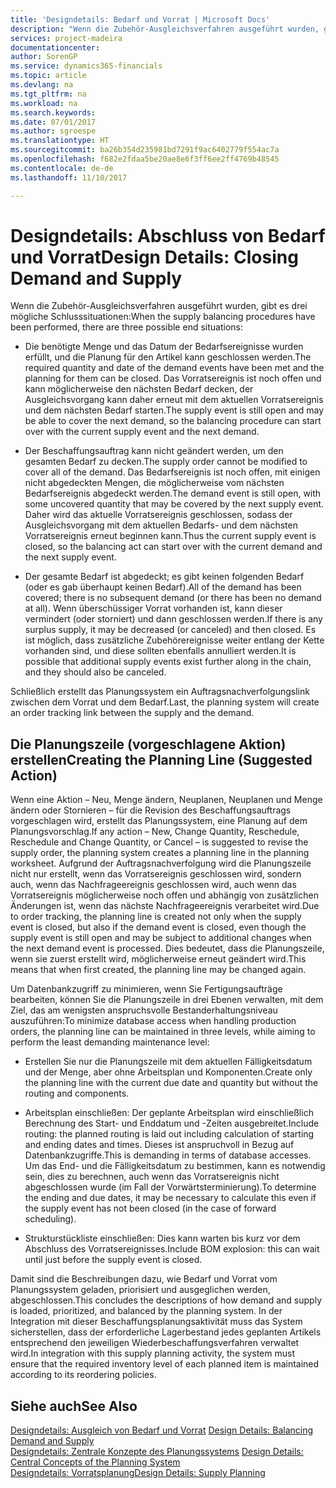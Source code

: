```yaml
---
title: 'Designdetails: Bedarf und Vorrat | Microsoft Docs'
description: "Wenn die Zubehör-Ausgleichsverfahren ausgeführt wurden, gibt es drei mögliche Schlusssituationen."
services: project-madeira
documentationcenter: 
author: SorenGP
ms.service: dynamics365-financials
ms.topic: article
ms.devlang: na
ms.tgt_pltfrm: na
ms.workload: na
ms.search.keywords: 
ms.date: 07/01/2017
ms.author: sgroespe
ms.translationtype: HT
ms.sourcegitcommit: ba26b354d235981bd7291f9ac6402779f554ac7a
ms.openlocfilehash: f682e2fdaa5be20ae8e6f3ff6ee2ff4769b48545
ms.contentlocale: de-de
ms.lasthandoff: 11/10/2017

---
```

# <a name="design-details-closing-demand-and-supply"></a><span data-ttu-id="d9296-103">Designdetails: Abschluss von Bedarf und Vorrat</span><span class="sxs-lookup"><span data-stu-id="d9296-103">Design Details: Closing Demand and Supply</span></span>
<span data-ttu-id="d9296-104">Wenn die Zubehör-Ausgleichsverfahren ausgeführt wurden, gibt es drei mögliche Schlusssituationen:</span><span class="sxs-lookup"><span data-stu-id="d9296-104">When the supply balancing procedures have been performed, there are three possible end situations:</span></span>  

-   <span data-ttu-id="d9296-105">Die benötigte Menge und das Datum der Bedarfsereignisse wurden erfüllt, und die Planung für den Artikel kann geschlossen werden.</span><span class="sxs-lookup"><span data-stu-id="d9296-105">The required quantity and date of the demand events have been met and the planning for them can be closed.</span></span> <span data-ttu-id="d9296-106">Das Vorratsereignis ist noch offen und kann möglicherweise den nächsten Bedarf decken, der Ausgleichsvorgang kann daher erneut mit dem aktuellen Vorratsereignis und dem nächsten Bedarf starten.</span><span class="sxs-lookup"><span data-stu-id="d9296-106">The supply event is still open and may be able to cover the next demand, so the balancing procedure can start over with the current supply event and the next demand.</span></span>  

-   <span data-ttu-id="d9296-107">Der Beschaffungsauftrag kann nicht geändert werden, um den gesamten Bedarf zu decken.</span><span class="sxs-lookup"><span data-stu-id="d9296-107">The supply order cannot be modified to cover all of the demand.</span></span> <span data-ttu-id="d9296-108">Das Bedarfsereignis ist noch offen, mit einigen nicht abgedeckten Mengen, die möglicherweise vom nächsten Bedarfsereignis abgedeckt werden.</span><span class="sxs-lookup"><span data-stu-id="d9296-108">The demand event is still open, with some uncovered quantity that may be covered by the next supply event.</span></span> <span data-ttu-id="d9296-109">Daher wird das aktuelle Vorratsereignis geschlossen, sodass der Ausgleichsvorgang mit dem aktuellen Bedarfs- und dem nächsten Vorratsereignis erneut beginnen kann.</span><span class="sxs-lookup"><span data-stu-id="d9296-109">Thus the current supply event is closed, so the balancing act can start over with the current demand and the next supply event.</span></span>  

-   <span data-ttu-id="d9296-110">Der gesamte Bedarf ist abgedeckt; es gibt keinen folgenden Bedarf (oder es gab überhaupt keinen Bedarf).</span><span class="sxs-lookup"><span data-stu-id="d9296-110">All of the demand has been covered; there is no subsequent demand (or there has been no demand at all).</span></span> <span data-ttu-id="d9296-111">Wenn überschüssiger Vorrat vorhanden ist, kann dieser vermindert (oder storniert) und dann geschlossen werden.</span><span class="sxs-lookup"><span data-stu-id="d9296-111">If there is any surplus supply, it may be decreased (or canceled) and then closed.</span></span> <span data-ttu-id="d9296-112">Es ist möglich, dass zusätzliche Zubehörereignisse weiter entlang der Kette vorhanden sind, und diese sollten ebenfalls annulliert werden.</span><span class="sxs-lookup"><span data-stu-id="d9296-112">It is possible that additional supply events exist further along in the chain, and they should also be canceled.</span></span>  

 <span data-ttu-id="d9296-113">Schließlich erstellt das Planungssystem ein Auftragsnachverfolgungslink zwischen dem Vorrat und dem Bedarf.</span><span class="sxs-lookup"><span data-stu-id="d9296-113">Last, the planning system will create an order tracking link between the supply and the demand.</span></span>  

## <a name="creating-the-planning-line-suggested-action"></a><span data-ttu-id="d9296-114">Die Planungszeile (vorgeschlagene Aktion) erstellen</span><span class="sxs-lookup"><span data-stu-id="d9296-114">Creating the Planning Line (Suggested Action)</span></span>  
 <span data-ttu-id="d9296-115">Wenn eine Aktion – Neu, Menge ändern, Neuplanen, Neuplanen und Menge ändern oder Stornieren – für die Revision des Beschaffungsauftrags vorgeschlagen wird, erstellt das Planungssystem, eine Planung auf dem Planungsvorschlag.</span><span class="sxs-lookup"><span data-stu-id="d9296-115">If any action – New, Change Quantity, Reschedule, Reschedule and Change Quantity, or Cancel – is suggested to revise the supply order, the planning system creates a planning line in the planning worksheet.</span></span> <span data-ttu-id="d9296-116">Aufgrund der Auftragsnachverfolgung wird die Planungszeile nicht nur erstellt, wenn das Vorratsereignis geschlossen wird, sondern auch, wenn das Nachfrageereignis geschlossen wird, auch wenn das Vorratsereignis möglicherweise noch offen und abhängig von zusätzlichen Änderungen ist, wenn das nächste Nachfrageereignis verarbeitet wird.</span><span class="sxs-lookup"><span data-stu-id="d9296-116">Due to order tracking, the planning line is created not only when the supply event is closed, but also if the demand event is closed, even though the supply event is still open and may be subject to additional changes when the next demand event is processed.</span></span> <span data-ttu-id="d9296-117">Dies bedeutet, dass die Planungszeile, wenn sie zuerst erstellt wird, möglicherweise erneut geändert wird.</span><span class="sxs-lookup"><span data-stu-id="d9296-117">This means that when first created, the planning line may be changed again.</span></span>  

 <span data-ttu-id="d9296-118">Um Datenbankzugriff zu minimieren, wenn Sie Fertigungsaufträge bearbeiten, können Sie die Planungszeile in drei Ebenen verwalten, mit dem Ziel, das am wenigsten anspruchsvolle Bestanderhaltungsniveau auszuführen:</span><span class="sxs-lookup"><span data-stu-id="d9296-118">To minimize database access when handling production orders, the planning line can be maintained in three levels, while aiming to perform the least demanding maintenance level:</span></span>  

-   <span data-ttu-id="d9296-119">Erstellen Sie nur die Planungszeile mit dem aktuellen Fälligkeitsdatum und der Menge, aber ohne Arbeitsplan und Komponenten.</span><span class="sxs-lookup"><span data-stu-id="d9296-119">Create only the planning line with the current due date and quantity but without the routing and components.</span></span>  

-   <span data-ttu-id="d9296-120">Arbeitsplan einschließen: Der geplante Arbeitsplan wird einschließlich Berechnung des Start- und Enddatum und -Zeiten ausgebreitet.</span><span class="sxs-lookup"><span data-stu-id="d9296-120">Include routing: the planned routing is laid out including calculation of starting and ending dates and times.</span></span> <span data-ttu-id="d9296-121">Dieses ist anspruchvoll in Bezug auf Datenbankzugriffe.</span><span class="sxs-lookup"><span data-stu-id="d9296-121">This is demanding in terms of database accesses.</span></span> <span data-ttu-id="d9296-122">Um das End- und die Fälligkeitsdatum zu bestimmen, kann es notwendig sein, dies zu berechnen, auch wenn das Vorratsereignis nicht abgeschlossen wurde (im Fall der Vorwärtsterminierung).</span><span class="sxs-lookup"><span data-stu-id="d9296-122">To determine the ending and due dates, it may be necessary to calculate this even if the supply event has not been closed (in the case of forward scheduling).</span></span>  

-   <span data-ttu-id="d9296-123">Strukturstückliste einschließen: Dies kann warten bis kurz vor dem Abschluss des Vorratsereignisses.</span><span class="sxs-lookup"><span data-stu-id="d9296-123">Include BOM explosion: this can wait until just before the supply event is closed.</span></span>  

 <span data-ttu-id="d9296-124">Damit sind die Beschreibungen dazu, wie Bedarf und Vorrat vom Planungssystem geladen, priorisiert und ausgeglichen werden, abgeschlossen.</span><span class="sxs-lookup"><span data-stu-id="d9296-124">This concludes the descriptions of how demand and supply is loaded, prioritized, and balanced by the planning system.</span></span> <span data-ttu-id="d9296-125">In der Integration mit dieser Beschaffungsplanungsaktivität muss das System sicherstellen, dass der erforderliche Lagerbestand jedes geplanten Artikels entsprechend den jeweiligen Wiederbeschaffungsverfahren verwaltet wird.</span><span class="sxs-lookup"><span data-stu-id="d9296-125">In integration with this supply planning activity, the system must ensure that the required inventory level of each planned item is maintained according to its reordering policies.</span></span>  

## <a name="see-also"></a><span data-ttu-id="d9296-126">Siehe auch</span><span class="sxs-lookup"><span data-stu-id="d9296-126">See Also</span></span>  
 <span data-ttu-id="d9296-127">[Designdetails: Ausgleich von Bedarf und Vorrat](design-details-balancing-demand-and-supply.md) </span><span class="sxs-lookup"><span data-stu-id="d9296-127">[Design Details: Balancing Demand and Supply](design-details-balancing-demand-and-supply.md) </span></span>  
 <span data-ttu-id="d9296-128">[Designdetails: Zentrale Konzepte des Planungssystems](design-details-central-concepts-of-the-planning-system.md) </span><span class="sxs-lookup"><span data-stu-id="d9296-128">[Design Details: Central Concepts of the Planning System](design-details-central-concepts-of-the-planning-system.md) </span></span>  
 [<span data-ttu-id="d9296-129">Designdetails: Vorratsplanung</span><span class="sxs-lookup"><span data-stu-id="d9296-129">Design Details: Supply Planning</span></span>](design-details-supply-planning.md)

